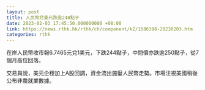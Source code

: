 ```yaml
---
layout: post
title: 人民幣兌美元跌逾240點子
date: 2023-02-03 17:45:50.000000000 +08:00
link: https://news.rthk.hk/rthk/ch/component/k2/1686398-20230203.htm
categories: rthk
---
```


在岸人民幣收市報6.7465元兌1美元，下跌244點子，中間價亦跌逾250點子，從7個月高位回落。

交易員說，美元企穩加上A股回調，資金流出施壓人民幣走勢。市場注視美國稍後公布非農就業數據。
